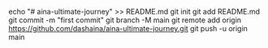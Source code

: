 echo "# aina-ultimate-journey" >> README.md
git init
git add README.md
git commit -m "first commit"
git branch -M main
git remote add origin https://github.com/dashaina/aina-ultimate-journey.git
git push -u origin main
